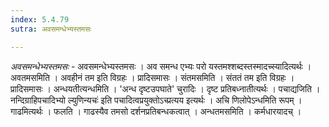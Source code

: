 ```yaml
---
index: 5.4.79
sutra: अवसमन्धेभ्यस्तमसः

---
```

_अवसमन्धेभ्यस्तमसः_ - अवसमन्धेभ्यस्तमसः । अव समन्ध एभ्यः परो यस्तमश्शब्दस्तस्मादच्स्यादित्यर्थः । अवतमसमिति । अवहीनं तम इति विग्रहः । प्रादिसमासः । संतमसमिति । संततं तम इति विग्रहः । प्रादिसमासः । अन्धयतीत्यन्धमिति । 'अन्ध दृष्टउपघाते' चुरादिः । दृष्ट प्रतिबध्नातीत्यर्थः । पचाद्यजिति ।नन्दिग्राहिपचादिभ्यो ल्युणिन्यचः॑ इति पचादित्वप्रयुक्तोऽच्प्रत्यय इत्यर्थः । अचि णिलोपेऽन्धमिति रूपम् । गाढमित्यर्थः । फलति । गाढस्यैव तमसो दर्शनप्रतिबन्धकत्वात् । अन्धतमसमिति । कर्मधारयादच् ।